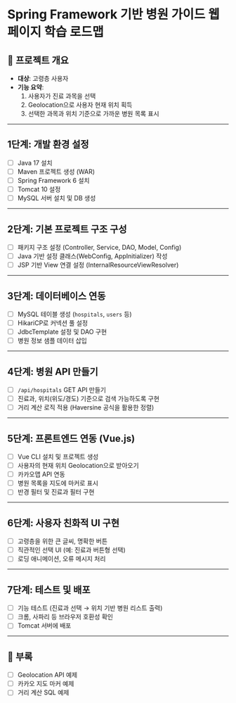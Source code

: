 # Spring Framework 기반 병원 가이드 웹 페이지 학습 로드맵

## 🎯 프로젝트 개요
- **대상**: 고령층 사용자
- **기능 요약**:
  1. 사용자가 진료 과목을 선택
  2. Geolocation으로 사용자 현재 위치 획득
  3. 선택한 과목과 위치 기준으로 가까운 병원 목록 표시

---

## 1단계: 개발 환경 설정
- [ ] Java 17 설치
- [ ] Maven 프로젝트 생성 (WAR)
- [ ] Spring Framework 6 설치
- [ ] Tomcat 10 설정
- [ ] MySQL 서버 설치 및 DB 생성

---

## 2단계: 기본 프로젝트 구조 구성
- [ ] 패키지 구조 설정 (Controller, Service, DAO, Model, Config)
- [ ] Java 기반 설정 클래스(WebConfig, AppInitializer) 작성
- [ ] JSP 기반 View 연결 설정 (InternalResourceViewResolver)

---

## 3단계: 데이터베이스 연동
- [ ] MySQL 테이블 생성 (`hospitals`, `users` 등)
- [ ] HikariCP로 커넥션 풀 설정
- [ ] JdbcTemplate 설정 및 DAO 구현
- [ ] 병원 정보 샘플 데이터 삽입

---

## 4단계: 병원 API 만들기
- [ ] `/api/hospitals` GET API 만들기
- [ ] 진료과, 위치(위도/경도) 기준으로 검색 가능하도록 구현
- [ ] 거리 계산 로직 적용 (Haversine 공식을 활용한 정렬)

---

## 5단계: 프론트엔드 연동 (Vue.js)
- [ ] Vue CLI 설치 및 프로젝트 생성
- [ ] 사용자의 현재 위치 Geolocation으로 받아오기
- [ ] 카카오맵 API 연동
- [ ] 병원 목록을 지도에 마커로 표시
- [ ] 반경 필터 및 진료과 필터 구현

---

## 6단계: 사용자 친화적 UI 구현
- [ ] 고령층을 위한 큰 글씨, 명확한 버튼
- [ ] 직관적인 선택 UI (예: 진료과 버튼형 선택)
- [ ] 로딩 애니메이션, 오류 메시지 처리

---

## 7단계: 테스트 및 배포
- [ ] 기능 테스트 (진료과 선택 → 위치 기반 병원 리스트 출력)
- [ ] 크롬, 사파리 등 브라우저 호환성 확인
- [ ] Tomcat 서버에 배포

---

## 📝 부록
- [ ] Geolocation API 예제
- [ ] 카카오 지도 마커 예제
- [ ] 거리 계산 SQL 예제
